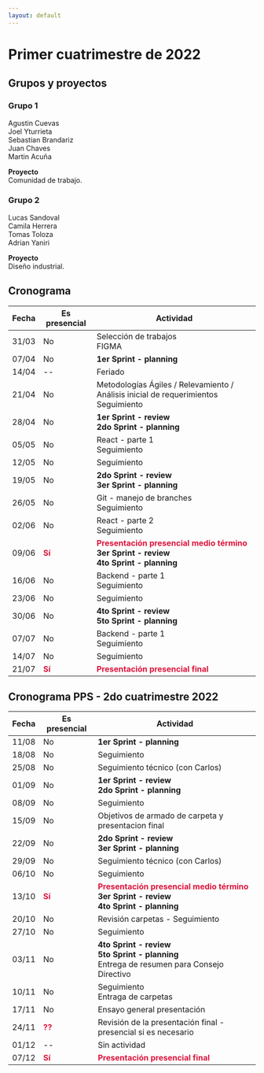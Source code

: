 ```yaml
---
layout: default
---
```



# Primer cuatrimestre de 2022

## Grupos y proyectos

### Grupo 1
Agustin Cuevas  
Joel Yturrieta  
Sebastian Brandariz  
Juan Chaves  
Martin Acuña  

**Proyecto**  
Comunidad de trabajo.


### Grupo 2
Lucas Sandoval  
Camila Herrera  
Tomas Toloza  
Adrian Yaniri  

**Proyecto**  
Diseño industrial.


## Cronograma

| Fecha | Es presencial | Actividad |
| --- | --- | --- |
| 31/03 | No | Selección de trabajos<br/>FIGMA |
| 07/04 | No | <b>1er Sprint - planning<b> |
| 14/04 | -- | Feriado |
| 21/04 | No | Metodologías Ágiles / Relevamiento / Análisis inicial de requerimientos<br/>Seguimiento |
| 28/04 | No | <b>1er Sprint - review<b><br/><b>2do Sprint - planning<b> |
| 05/05 | No | React - parte 1<br/>Seguimiento |
| 12/05 | No | Seguimiento |
| 19/05 | No | <b>2do Sprint - review<b><br/><b>3er Sprint - planning<b> |
| 26/05 | No | Git - manejo de branches<br/>Seguimiento |
| 02/06 | No | React - parte 2<br/>Seguimiento |
| 09/06 | <span style="font-weight: bold; color: crimson">Sí</span> | <span style="font-weight: bold; color: crimson">Presentación presencial medio término</span><br/><b>3er Sprint - review<b><br/><b>4to Sprint - planning<b> |
| 16/06 | No | Backend - parte 1<br/>Seguimiento |
| 23/06 | No | Seguimiento |
| 30/06 | No | <b>4to Sprint - review<b><br/><b>5to Sprint - planning<b> |
| 07/07 | No | Backend - parte 1<br/>Seguimiento |
| 14/07 | No | Seguimiento |
| 21/07 | <span style="font-weight: bold; color: crimson">Sí</span> | <span style="font-weight: bold; color: crimson">Presentación presencial final</span> |


## Cronograma PPS - 2do cuatrimestre 2022

| Fecha | Es presencial | Actividad |
| --- | --- | --- |
| 11/08 | No | <b>1er Sprint - planning<b> |
| 18/08 | No | Seguimiento |
| 25/08 | No | Seguimiento técnico (con Carlos) |
| 01/09 | No | <b>1er Sprint - review<b><br/><b>2do Sprint - planning<b> |
| 08/09 | No | Seguimiento |
| 15/09 | No | Objetivos de armado de carpeta y presentacion final |
| 22/09 | No | <b>2do Sprint - review</b><br/><b>3er Sprint - planning</b> |
| 29/09 | No | Seguimiento técnico (con Carlos) |
| 06/10 | No | Seguimiento |
| 13/10 | <span style="font-weight: bold; color: crimson">Sí</span> | <span style="font-weight: bold; color: crimson">Presentación presencial medio término</span><br/><b>3er Sprint - review</b><br/><b>4to Sprint - planning<b> |
| 20/10 | No | Revisión carpetas - Seguimiento |
| 27/10 | No | Seguimiento |
| 03/11 | No | <b>4to Sprint - review</b><br/><b>5to Sprint - planning</b><br/> Entrega de resumen para Consejo Directivo |
| 10/11 | No | Seguimiento <br/> Entraga de carpetas |
| 17/11 | No | Ensayo general presentación |
| 24/11 | <span style="font-weight: bold; color: crimson">??</span> | Revisión de la presentación final - presencial si es necesario |
| 01/12 | -- | Sin actividad |
| 07/12 | <span style="font-weight: bold; color: crimson">Sí</span> | <span style="font-weight: bold; color: crimson">Presentación presencial final</span> |
